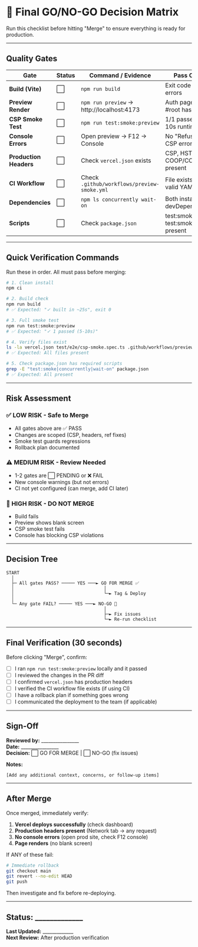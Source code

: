 # 🎯 Final GO/NO-GO Decision Matrix

Run this checklist before hitting "Merge" to ensure everything is ready for production.

---

## Quality Gates

| Gate | Status | Command / Evidence | Pass Criteria |
|------|--------|-------------------|---------------|
| **Build (Vite)** | ⬜ | `npm run build` | Exit code 0, no errors |
| **Preview Render** | ⬜ | `npm run preview` → http://localhost:4173 | Auth page visible, #root has children |
| **CSP Smoke Test** | ⬜ | `npm run test:smoke:preview` | 1/1 passed (5-10s runtime) |
| **Console Errors** | ⬜ | Open preview → F12 → Console | No "Refused to..." CSP errors |
| **Production Headers** | ⬜ | Check `vercel.json` exists | CSP, HSTS, XFO, COOP/CORP present |
| **CI Workflow** | ⬜ | Check `.github/workflows/preview-smoke.yml` | File exists and valid YAML |
| **Dependencies** | ⬜ | `npm ls concurrently wait-on` | Both installed in devDependencies |
| **Scripts** | ⬜ | Check `package.json` | test:smoke and test:smoke:preview present |

---

## Quick Verification Commands

Run these in order. All must pass before merging:

```bash
# 1. Clean install
npm ci

# 2. Build check
npm run build
# ✅ Expected: "✓ built in ~25s", exit 0

# 3. Full smoke test
npm run test:smoke:preview
# ✅ Expected: "✓ 1 passed (5-10s)"

# 4. Verify files exist
ls -la vercel.json test/e2e/csp-smoke.spec.ts .github/workflows/preview-smoke.yml
# ✅ Expected: All files present

# 5. Check package.json has required scripts
grep -E "test:smoke|concurrently|wait-on" package.json
# ✅ Expected: All present
```

---

## Risk Assessment

### ✅ LOW RISK - Safe to Merge
- All gates above are ✅ PASS
- Changes are scoped (CSP, headers, ref fixes)
- Smoke test guards regressions
- Rollback plan documented

### ⚠️ MEDIUM RISK - Review Needed
- 1-2 gates are ⬜ PENDING or ❌ FAIL
- New console warnings (but not errors)
- CI not yet configured (can merge, add CI later)

### 🚨 HIGH RISK - DO NOT MERGE
- Build fails
- Preview shows blank screen
- CSP smoke test fails
- Console has blocking CSP violations

---

## Decision Tree

```
START
  │
  ├─ All gates PASS? ───── YES ───► GO FOR MERGE ✅
  │                                  │
  │                                  └─► Tag & Deploy
  │
  └─ Any gate FAIL? ───── YES ───► NO-GO 🚫
                                     │
                                     ├─► Fix issues
                                     └─► Re-run checklist
```

---

## Final Verification (30 seconds)

Before clicking "Merge", confirm:

- [ ] I ran `npm run test:smoke:preview` locally and it passed
- [ ] I reviewed the changes in the PR diff
- [ ] I confirmed `vercel.json` has production headers
- [ ] I verified the CI workflow file exists (if using CI)
- [ ] I have a rollback plan if something goes wrong
- [ ] I communicated the deployment to the team (if applicable)

---

## Sign-Off

**Reviewed by:** ________________  
**Date:** ________________  
**Decision:** ⬜ GO FOR MERGE  |  ⬜ NO-GO (fix issues)

**Notes:**
```
[Add any additional context, concerns, or follow-up items]
```

---

## After Merge

Once merged, immediately verify:

1. **Vercel deploys successfully** (check dashboard)
2. **Production headers present** (Network tab → any request)
3. **No console errors** (open prod site, check F12 console)
4. **Page renders** (no blank screen)

If ANY of these fail:
```bash
# Immediate rollback
git checkout main
git revert --no-edit HEAD
git push
```

Then investigate and fix before re-deploying.

---

## Status: _____________

**Last Updated:** _____________  
**Next Review:** After production verification

